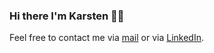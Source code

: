 ### Hi there I'm Karsten 👋🏼

Feel free to contact me via [mail](mailto:karstenbruhns+gh@gmail.com) or via [LinkedIn](https://www.linkedin.com/in/knbs/).
